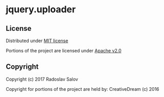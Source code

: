 # jquery.uploader

## License
Distributed under [MIT license](https://opensource.org/licenses/MIT)

Portions of the project are licensed under [Apache v2.0](https://opensource.org/licenses/Apache-2.0)

## Copyright

Copyright (c) 2017 Radoslav Salov

Copyright for portions of the project are held by: CreativeDream (c) 2016
